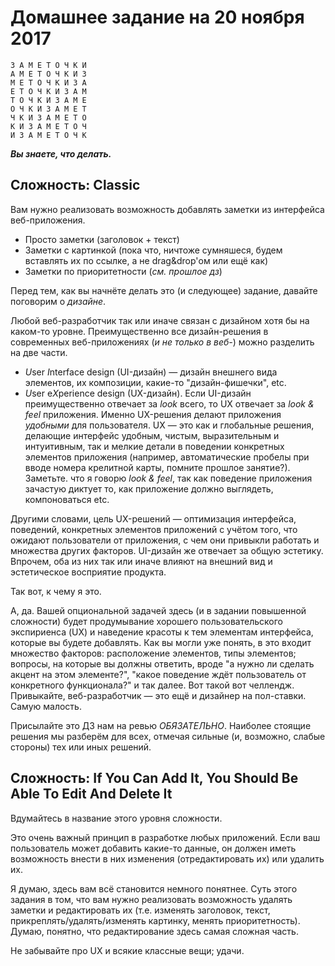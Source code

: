 # Домашнее задание на 20 ноября 2017

```plaintext
З А М Е Т О Ч К И
А М Е Т О Ч К И З
М Е Т О Ч К И З А
Е Т О Ч К И З А М
Т О Ч К И З А М Е
О Ч К И З А М Е Т
Ч К И З А М Е Т О
К И З А М Е Т О Ч
И З А М Е Т О Ч К
```

__*Вы знаете, что делать.*__

## Сложность: Classic

Вам нужно реализовать возможность добавлять заметки из интерфейса
веб-приложения.

- Просто заметки (заголовок + текст)
- Заметки с картинкой (пока что, ничтоже сумняшеся, будем вставлять их
  по ссылке, а не drag&drop'ом или ещё как)
- Заметки по приоритетности (*см. прошлое дз*)

Перед тем, как вы начнёте делать это (и следующее) задание, давайте поговорим о
*дизайне*.

Любой веб-разработчик так или иначе связан с дизайном хотя бы на каком-то уровне.
Преимущественно все дизайн-решения в современных веб-приложениях (_и не только в веб-_)
можно разделить на две части.

- *U*ser *I*nterface design (UI-дизайн) &mdash; дизайн внешнего вида элементов,
  их композиции, какие-то "дизайн-фишечки", etc. 
- *U*ser e*X*perience design (UX-дизайн). Если UI-дизайн преимущественно отвечает
  за *look* всего, то UX отвечает за *look & feel* приложения. Именно UX-решения
  делают приложения *удобными* для пользователя. UX &mdash; это как и глобальные
  решения, делающие интерфейс удобным, чистым, выразительным и интуитивным, так и
  мелкие детали в поведении конкретных элементов приложения (например, автоматические
  пробелы при вводе номера крелитной карты, помните прошлое занятие?). Заметьте. что
  я говорю *look & feel*, так как поведение приложения зачастую диктует то, как
  приложение должно выглядеть, компоноваться etc.

Другими словами, цель UX-решений &mdash; оптимизация интерфейса, поведений, конкретных
элементов приложений с учётом того, что ожидают пользователи от приложения, с чем они
привыкли работать и множества других факторов. UI-дизайн же отвечает за общую эстетику.
Впрочем, оба из них так или иначе влияют на внешний вид и эстетическое восприятие продукта.

Так вот, к чему я это.

А, да. Вашей опциональной задачей здесь (и в задании повышенной сложности) будет
продумывание хорошего пользовательского экспириенса (UX) и наведение красоты к тем
элементам интерфейса, которые вы будете добавлять. Как вы могли уже понять, в это входит
множество факторов: расположение элементов, типы элементов; вопросы, на которые вы должны
ответить, вроде "а нужно ли сделать акцент на этом элементе?", "какое поведение ждёт
пользователь от конкретного функционала?" и так далее. Вот такой вот челлендж.
Привыкайте, веб-разработчик &mdash; это ещё и дизайнер на пол-ставки. Самую малость.

Присылайте это ДЗ нам на ревью *ОБЯЗАТЕЛЬНО*. Наиболее стоящие решения мы разберём
для всех, отмечая сильные (и, возможно, слабые стороны) тех или иных решений.

## Сложность: If You Can Add It, You Should Be Able To Edit And Delete It

Вдумайтесь в название этого уровня сложности.

Это очень важный принцип в разработке любых приложений. Если ваш пользователь
может добавить какие-то данные, он должен иметь возможность внести в них
изменения (отредактировать их) или удалить их.

Я думаю, здесь вам всё становится немного понятнее. Суть этого задания в том,
что вам нужно реализовать возможность удалять заметки и редактировать их (т.е.
изменять заголовок, текст, прикреплять/удалять/изменять картинку, менять
приоритетность). Думаю, понятно, что редактирование здесь самая сложная часть.

Не забывайте про UX и всякие классные вещи; удачи.
